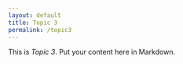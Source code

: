 ```yaml
---
layout: default
title: Topic 3
permalink: /topic3
---
```


This is *Topic 3*. Put your content here in Markdown.
